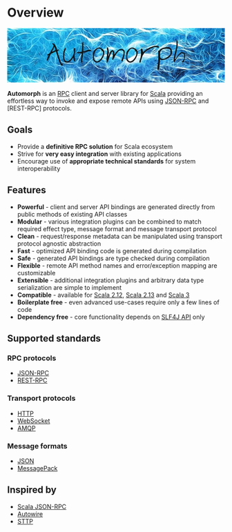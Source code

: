 # Overview

![automorph](../images/banner.jpg)

**Automorph** is an [RPC](https://en.wikipedia.org/wiki/Remote_procedure_call) client and server library for [Scala](https://www.scala-lang.org/) providing an effortless
way to invoke and expose remote APIs using [JSON-RPC](https://www.jsonrpc.org/specification) and [REST-RPC] protocols.

## Goals

* Provide a **definitive RPC solution** for Scala ecosystem
* Strive for **very easy integration** with existing applications
* Encourage use of **appropriate technical standards** for system interoperability

## Features

* **Powerful** - client and server API bindings are generated directly from public methods of existing API classes
* **Modular** - various integration plugins can be combined to match required effect type, message format and message transport protocol
* **Clean** - request/response metadata can be manipulated using transport protocol agnostic abstraction
* **Fast** - optimized API binding code is generated during compilation
* **Safe** - generated API bindings are type checked during compilation
* **Flexible** - remote API method names and error/exception mapping are customizable
* **Extensible** - additional integration plugins and arbitrary data type serialization are simple to implement
* **Compatible** - available for [Scala 2.12](https://www.scala-lang.org/news/2.12.0/), [Scala 2.13](https://www.scala-lang.org/news/2.13.0)
  and [Scala 3](https://dotty.epfl.ch/)
* **Boilerplate free** - even advanced use-cases require only a few lines of code
* **Dependency free** - core functionality depends on [SLF4J API](http://www.slf4j.org/) only

## Supported standards

### RPC protocols

* [JSON-RPC](https://www.jsonrpc.org/specification)
* [REST-RPC](https://en.wikipedia.org/wiki/Representational_state_transfer)

### Transport protocols

* [HTTP](https://en.wikipedia.org/wiki/Hypertext_Transfer_Protocol)
* [WebSocket](https://en.wikipedia.org/wiki/WebSocket)
* [AMQP](https://en.wikipedia.org/wiki/Advanced_Message_Queuing_Protocol)

### Message formats

* [JSON](https://www.json.org/)
* [MessagePack](https://msgpack.org/)

## Inspired by

* [Scala JSON-RPC](https://github.com/shogowada/scala-json-rpc)
* [Autowire](https://github.com/lihaoyi/autowire)
* [STTP](https://github.com/softwaremill/sttp)
